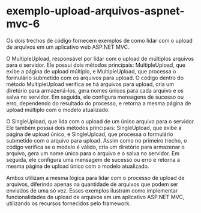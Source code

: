 # exemplo-upload-arquivos-aspnet-mvc-6

Os dois trechos de código fornecem exemplos de como lidar com o upload de arquivos em um aplicativo web ASP.NET MVC.

O MultipleUpload, responsável por lidar com o upload de múltiplos arquivos para o servidor. Ele possui dois métodos principais: MultipleUpload, que exibe a página de upload múltiplo, e MultipleUpload, que processa o formulário submetido com os arquivos para upload. O código dentro do método MultipleUpload verifica se há arquivos para upload, cria um diretório para armazená-los, gera nomes únicos para cada arquivo e os salva no servidor. Em seguida, ele configura mensagens de sucesso ou erro, dependendo do resultado do processo, e retorna a mesma página de upload múltiplo com o modelo atualizado.

O SingleUpload, que lida com o upload de um único arquivo para o servidor. Ele também possui dois métodos principais: SingleUpload, que exibe a página de upload único, e SingleUpload, que processa o formulário submetido com o arquivo para upload. Assim como no primeiro trecho, o código verifica se o modelo é válido, cria um diretório para armazenar o arquivo, gera um nome único para o arquivo e o salva no servidor. Em seguida, ele configura uma mensagem de sucesso ou erro e retorna a mesma página de upload único com o modelo atualizado.

Ambos utilizam a mesma lógica para lidar com o processo de upload de arquivos, diferindo apenas na quantidade de arquivos que podem ser enviados de uma só vez. Esses exemplos ilustram como implementar funcionalidades de upload de arquivos em um aplicativo ASP.NET MVC, utilizando os recursos fornecidos pelo framework.
